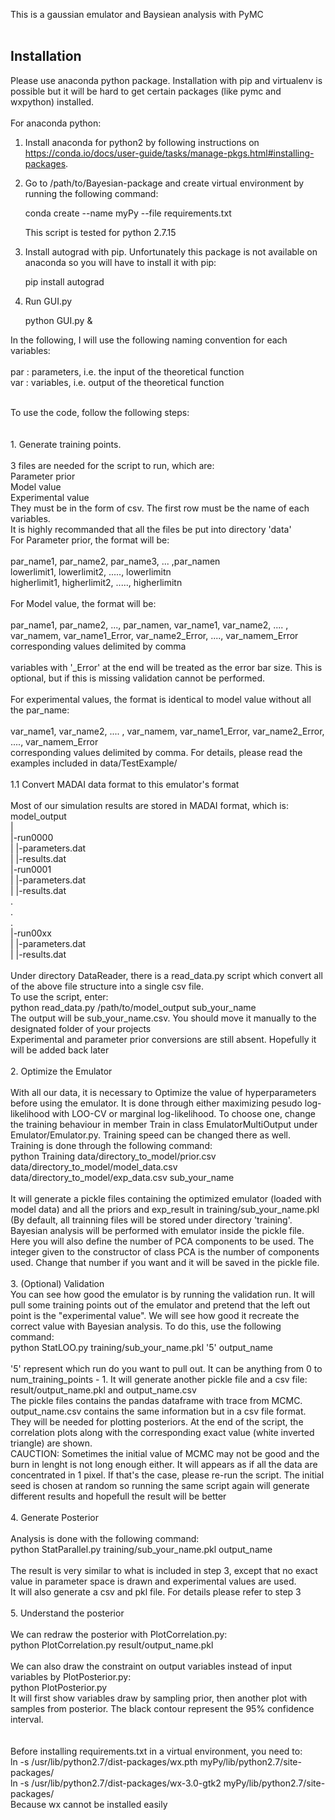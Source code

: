 This is a gaussian emulator and Baysiean analysis with PyMC <br />
 <br />
 
 Installation
 ---
 
 Please use anaconda python package. Installation with pip and virtualenv is possible but it will be hard to get certain packages (like pymc and wxpython) installed. <br />
 <br />
 For anaconda python:
 
 1. Install anaconda for python2 by following instructions on https://conda.io/docs/user-guide/tasks/manage-pkgs.html#installing-packages. 
 2. Go to /path/to/Bayesian-package and create virtual environment by running the following command:
 
     conda create --name myPy --file requirements.txt
     
    This script is tested for python 2.7.15
 3. Install autograd with pip. Unfortunately this package is not available on anaconda so you will have to install it with pip:
 
     pip install autograd
     
 4. Run GUI.py
 
     python GUI.py &
     
     
 
 
 
 
In the following, I will use the following naming convention for each variables: <br />
 <br />
par : parameters, i.e. the input of the theoretical function <br />
var : variables, i.e. output of the theoretical function <br />



 <br />
To use the code, follow the following steps: <br />
 <br />
 <br />
1. Generate training points. <br />
 <br />
    3 files are needed for the script to run, which are: <br />
        Parameter prior <br />
        Model value <br />
        Experimental value <br />
    They must be in the form of csv. The first row must be the name of each variables. <br />
    It is highly recommanded that all the files be put into directory 'data' <br />
    For Parameter prior, the format will be: <br />
 <br />
    par_name1, par_name2, par_name3, ... ,par_namen <br />
    lowerlimit1, lowerlimit2, ....., lowerlimitn <br />
    higherlimit1, higherlimit2, ....., higherlimitn <br />
 <br />
    For Model value, the format will be: <br />
 <br />
    par_name1, par_name2, ..., par_namen, var_name1, var_name2, .... , var_namem, var_name1_Error, var_name2_Error, ...., var_namem_Error <br />
    corresponding values delimited by comma <br />
 <br />
    variables with '_Error' at the end will be treated as the error bar size. This is optional, but if this is missing validation cannot be performed. <br />
 <br />
    For experimental values, the format is identical to model value without all the par_name: <br />
     <br />
    var_name1, var_name2, .... , var_namem, var_name1_Error, var_name2_Error, ...., var_namem_Error <br />
    corresponding values delimited by comma. For details, please read the examples included in data/TestExample/ <br />
 <br />
1.1 Convert MADAI data format to this emulator's format <br />
     <br />
    Most of our simulation results are stored in MADAI format, which is: <br />
    model_output <br />
        | <br />
        |-run0000 <br />
        |    |-parameters.dat <br />
        |    |-results.dat <br />
        |-run0001 <br />
        |    |-parameters.dat <br />
        |    |-results.dat <br />
        . <br />
        . <br />
        . <br />
        |-run00xx <br />
        |    |-parameters.dat <br />
        |    |-results.dat <br />
 <br />
    Under directory DataReader, there is a read_data.py script which convert all of the above file structure into a single csv file. <br />
    To use the script, enter: <br />
        python read_data.py /path/to/model_output sub_your_name <br />
    The output will be sub_your_name.csv. You should move it manually to the designated folder of your projects  <br />
    Experimental and parameter prior conversions are still absent. Hopefully it will be added back later <br />
 <br />
2. Optimize the Emulator <br />
 <br />
    With all our data, it is necessary to Optimize the value of hyperparameters before using the emulator. It is done through either maximizing pesudo log-likelihood with LOO-CV or marginal log-likelihood. To choose one, change the training behaviour in member Train in class EmulatorMultiOutput under Emulator/Emulator.py. Training speed can be changed there as well. <br />
    Training is done through the following command: <br />
        python Training data/directory_to_model/prior.csv data/directory_to_model/model_data.csv data/directory_to_model/exp_data.csv sub_your_name <br />
 <br />
    It will generate a pickle files containing the optimized emulator (loaded with model data) and all the priors and exp_result in training/sub_your_name.pkl (By default, all trainning files will be stored under directory 'training'. Bayesian analysis will be performed with emulator inside the pickle file.  <br />
    Here you will also define the number of PCA components to be used. The integer given to the constructor of class PCA is the number of components used. Change that number if you want and it will be saved in the pickle file. <br />
 <br />
3. (Optional) Validation <br />
    You can see how good the emulator is by running the validation run. It will pull some training points out of the emulator and pretend that the left out point is the "experimental value". We will see how good it recreate the correct value with Bayesian analysis. To do this, use the following command: <br />
        python StatLOO.py training/sub_your_name.pkl '5' output_name <br />
 <br />
    '5' represent which run do you want to pull out. It can be anything from 0 to num_training_points - 1. It will generate another pickle file and a csv file: <br />
        result/output_name.pkl and output_name.csv <br />
    The pickle files contains the pandas dataframe with trace from MCMC. output_name.csv contains the same information but in a csv file format. They will be needed for plotting posteriors. At the end of the script, the correlation plots along with the corresponding exact value (white inverted triangle) are shown. <br />
    CAUCTION: Sometimes the initial value of MCMC may not be good and the burn in lenght is not long enough either. It will appears as if all the data are concentrated in 1 pixel. If that's the case, please re-run the script. The initial seed is chosen at random so running the same script again will generate different results and hopefull the result will be better <br />
 <br />
4. Generate Posterior <br />
     <br />
    Analysis is done with the following command: <br />
        python StatParallel.py training/sub_your_name.pkl output_name <br />
 <br />
    The result is very similar to what is included in step 3, except that no exact value in parameter space is drawn and experimental values are used. <br />
    It will also generate a csv and pkl file. For details please refer to step 3 <br />
 <br />
5. Understand the posterior <br />
     <br />
    We can redraw the posterior with PlotCorrelation.py: <br />
        python PlotCorrelation.py result/output_name.pkl <br />
 <br />
    We can also draw the constraint on output variables instead of input variables by PlotPosterior.py: <br />
        python PlotPosterior.py <br />
    It will first show variables draw by sampling prior, then another plot with samples from posterior. The black contour represent the 95% confidence interval. <br />
     <br />
<br />
Before installing requirements.txt in a virtual environment, you need to:<br />
ln -s /usr/lib/python2.7/dist-packages/wx.pth myPy/lib/python2.7/site-packages/<br />
ln -s /usr/lib/python2.7/dist-packages/wx-3.0-gtk2 myPy/lib/python2.7/site-packages/<br />
Because wx cannot be installed easily<br />
